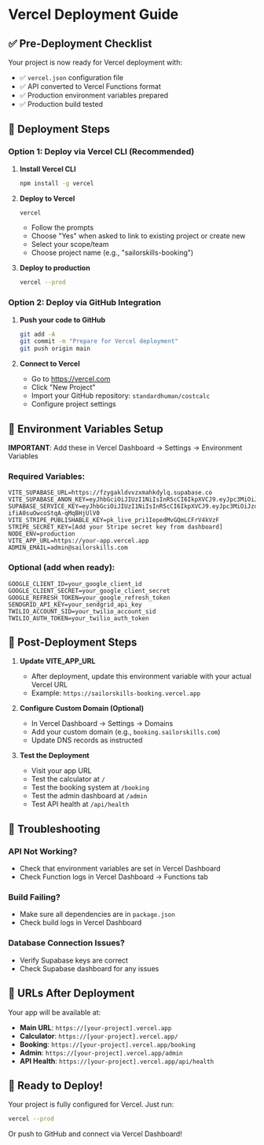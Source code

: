 # Vercel Deployment Guide

## ✅ Pre-Deployment Checklist

Your project is now ready for Vercel deployment with:
- ✅ `vercel.json` configuration file
- ✅ API converted to Vercel Functions format
- ✅ Production environment variables prepared
- ✅ Production build tested

## 🚀 Deployment Steps

### Option 1: Deploy via Vercel CLI (Recommended)

1. **Install Vercel CLI**
   ```bash
   npm install -g vercel
   ```

2. **Deploy to Vercel**
   ```bash
   vercel
   ```
   - Follow the prompts
   - Choose "Yes" when asked to link to existing project or create new
   - Select your scope/team
   - Choose project name (e.g., "sailorskills-booking")

3. **Deploy to production**
   ```bash
   vercel --prod
   ```

### Option 2: Deploy via GitHub Integration

1. **Push your code to GitHub**
   ```bash
   git add -A
   git commit -m "Prepare for Vercel deployment"
   git push origin main
   ```

2. **Connect to Vercel**
   - Go to https://vercel.com
   - Click "New Project"
   - Import your GitHub repository: `standardhuman/costcalc`
   - Configure project settings

## 🔐 Environment Variables Setup

**IMPORTANT**: Add these in Vercel Dashboard → Settings → Environment Variables

### Required Variables:
```
VITE_SUPABASE_URL=https://fzygakldvvzxmahkdylq.supabase.co
VITE_SUPABASE_ANON_KEY=eyJhbGciOiJIUzI1NiIsInR5cCI6IkpXVCJ9.eyJpc3MiOiJzdXBhYmFzZSIsInJlZiI6ImZ6eWdha2xkdnZ6eG1haGtkeWxxIiwicm9sZSI6ImFub24iLCJpYXQiOjE3NTQwODM4OTgsImV4cCI6MjA2OTY1OTg5OH0.8BNDF5zmpk2HFdprTjsdOWTDh_XkAPdTnGo7omtiVIk
SUPABASE_SERVICE_KEY=eyJhbGciOiJIUzI1NiIsInR5cCI6IkpXVCJ9.eyJpc3MiOiJzdXBhYmFzZSIsInJlZiI6ImZ6eWdha2xkdnZ6eG1haGtkeWxxIiwicm9sZSI6InNlcnZpY2Vfcm9sZSIsImlhdCI6MTc1NDA4Mzg5OCwiZXhwIjoyMDY5NjU5ODk4fQ.2yijB4vVm1CLBDT0-ifiA0suOwcoStqA-qMqBHjUlV0
VITE_STRIPE_PUBLISHABLE_KEY=pk_live_pri1IepedMvGQmLCFrV4kVzF
STRIPE_SECRET_KEY=[Add your Stripe secret key from dashboard]
NODE_ENV=production
VITE_APP_URL=https://your-app.vercel.app
ADMIN_EMAIL=admin@sailorskills.com
```

### Optional (add when ready):
```
GOOGLE_CLIENT_ID=your_google_client_id
GOOGLE_CLIENT_SECRET=your_google_client_secret
GOOGLE_REFRESH_TOKEN=your_google_refresh_token
SENDGRID_API_KEY=your_sendgrid_api_key
TWILIO_ACCOUNT_SID=your_twilio_account_sid
TWILIO_AUTH_TOKEN=your_twilio_auth_token
```

## 📝 Post-Deployment Steps

1. **Update VITE_APP_URL**
   - After deployment, update this environment variable with your actual Vercel URL
   - Example: `https://sailorskills-booking.vercel.app`

2. **Configure Custom Domain (Optional)**
   - In Vercel Dashboard → Settings → Domains
   - Add your custom domain (e.g., `booking.sailorskills.com`)
   - Update DNS records as instructed

3. **Test the Deployment**
   - Visit your app URL
   - Test the calculator at `/`
   - Test the booking system at `/booking`
   - Test the admin dashboard at `/admin`
   - Test API health at `/api/health`

## 🔧 Troubleshooting

### API Not Working?
- Check that environment variables are set in Vercel Dashboard
- Check Function logs in Vercel Dashboard → Functions tab

### Build Failing?
- Make sure all dependencies are in `package.json`
- Check build logs in Vercel Dashboard

### Database Connection Issues?
- Verify Supabase keys are correct
- Check Supabase dashboard for any issues

## 📱 URLs After Deployment

Your app will be available at:
- **Main URL**: `https://[your-project].vercel.app`
- **Calculator**: `https://[your-project].vercel.app/`
- **Booking**: `https://[your-project].vercel.app/booking`
- **Admin**: `https://[your-project].vercel.app/admin`
- **API Health**: `https://[your-project].vercel.app/api/health`

## 🎯 Ready to Deploy!

Your project is fully configured for Vercel. Just run:
```bash
vercel --prod
```

Or push to GitHub and connect via Vercel Dashboard!